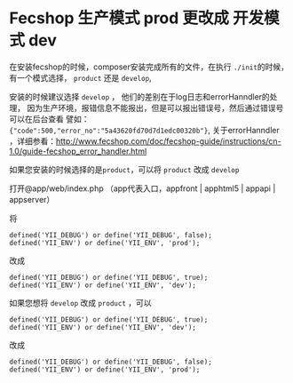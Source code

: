 Fecshop 生产模式 prod 更改成 开发模式 dev
==================





在安装fecshop的时候，composer安装完成所有的文件，在执行 `./init`的时候，有一个模式选择，
`product` 还是 `develop`,

安装的时候建议选择 `develop` ， 他们的差别在于log日志和errorHanndler的处理，
因为生产环境，报错信息不能报出，但是可以报出错误号，然后通过错误号可以在后台查看
譬如：`{"code":500,"error_no":"5a43620fd70d7d1edc00320b"}`,
关于errorHanndler ，详细参看：http://www.fecshop.com/doc/fecshop-guide/instructions/cn-1.0/guide-fecshop_error_handler.html

如果您安装的时候选择的是`product`，可以将 `product` 改成 `develop` 

打开@app/web/index.php （app代表入口，appfront | apphtml5 | appapi | appserver）

将 

```
defined('YII_DEBUG') or define('YII_DEBUG', false);
defined('YII_ENV') or define('YII_ENV', 'prod');
```

改成

```
defined('YII_DEBUG') or define('YII_DEBUG', true);
defined('YII_ENV') or define('YII_ENV', 'dev');
```

如果您想将 `develop`  改成  `product` ，可以



```
defined('YII_DEBUG') or define('YII_DEBUG', true);
defined('YII_ENV') or define('YII_ENV', 'dev');
```
改成

```
defined('YII_DEBUG') or define('YII_DEBUG', false);
defined('YII_ENV') or define('YII_ENV', 'prod');
```











